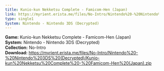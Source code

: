 ```yaml
---
title: Kunio-kun Nekketsu Complete - Famicom-Hen (Japan)
link: https://myrient.erista.me/files/No-Intro/Nintendo%20-%20Nintendo%203DS%20(Decrypted)/Kunio-kun%20Nekketsu%20Complete%20-%20Famicom-Hen%20(Japan).zip
type: single1
System: Nintendo - Nintendo 3DS (Decrypted)
---
```

<b>Game:</b> Kunio-kun Nekketsu Complete - Famicom-Hen (Japan)<br>
<b>System:</b> Nintendo - Nintendo 3DS (Decrypted)<br>
<b>Collection:</b> No-Intro<br>
<b>Download:</b> https://myrient.erista.me/files/No-Intro/Nintendo%20-%20Nintendo%203DS%20(Decrypted)/Kunio-kun%20Nekketsu%20Complete%20-%20Famicom-Hen%20(Japan).zip